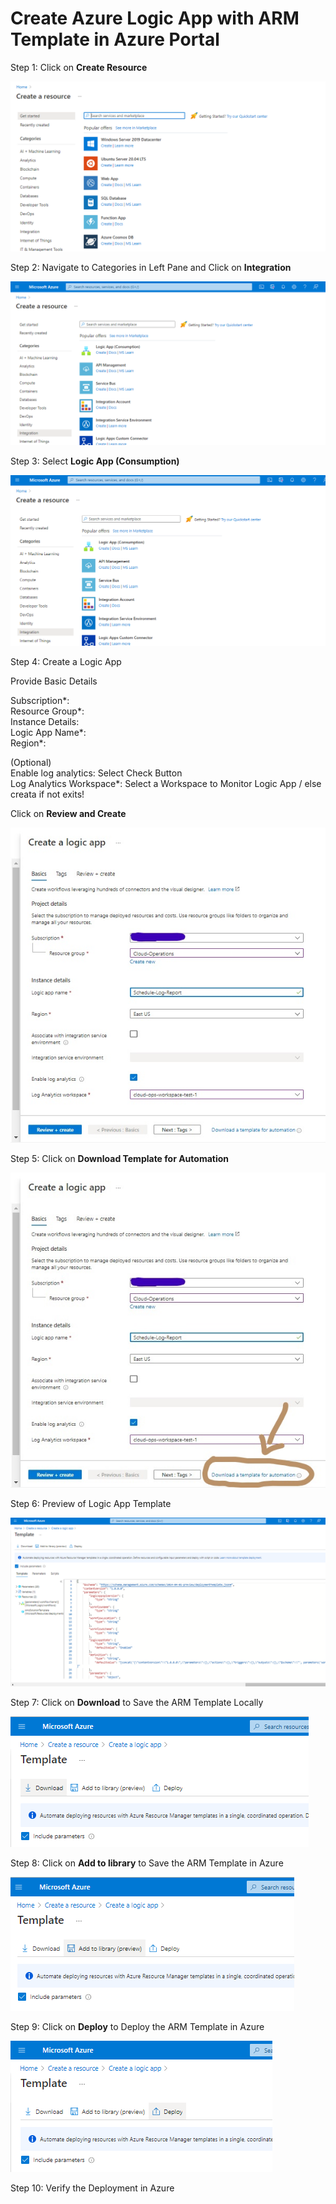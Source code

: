# Create Azure Logic App with ARM Template in Azure Portal

Step 1: Click on <b>Create Resource</b>

<img src="Images/Create a resource.png" alt="Create a resource">


Step 2: Navigate to Categories in Left Pane and Click on <b>Integration</b>

<img src="Images/Integration.png" alt="Integration">

Step 3: Select <b>Logic App (Consumption)</b>

<img src="Images/Select Logic App - Consumption.png" alt="Select Logic App - Consumption">

Step 4: Create a Logic App

Provide Basic Details

Subscription*: <br>
	Resource Group*: <br>
Instance Details: <br>
Logic App Name*: <br>
Region*: <br>

(Optional) <br>
Enable log analytics: Select Check Button <br>
Log Analytics Workspace*: Select a Workspace to Monitor Logic App / else creata if not exits!<br>

Click on <b>Review and Create</b>

<img src="Images/Create a Logic App.png" alt="Create a Logic App">

Step 5: Click on <b>Download Template for Automation</b>

<img src="Images/Logic App - Download Template for Automation.jpg" alt="Logic App - Download Template for Automation">

Step 6: Preview of Logic App Template

<img src="Images/Preview of Logic App Template.png" alt="Preview of Logic App Template">

Step 7: Click on <b>Download</b> to Save the ARM Template Locally

<img src="Images/Save the ARM Template Locally.png" alt="Save the ARM Template Locally">

Step 8: Click on <b>Add to library</b> to Save the ARM Template in Azure

<img src="Images/Save the ARM Template in Azure.png" alt="Save the ARM Template in Azure">

Step 9: Click on <b>Deploy</b> to Deploy the ARM Template in Azure

<img src="Images/Deploy the ARM Template in Azure.png" alt="Deploy the ARM Template in Azure">

Step 10: Verify the Deployment in Azure

